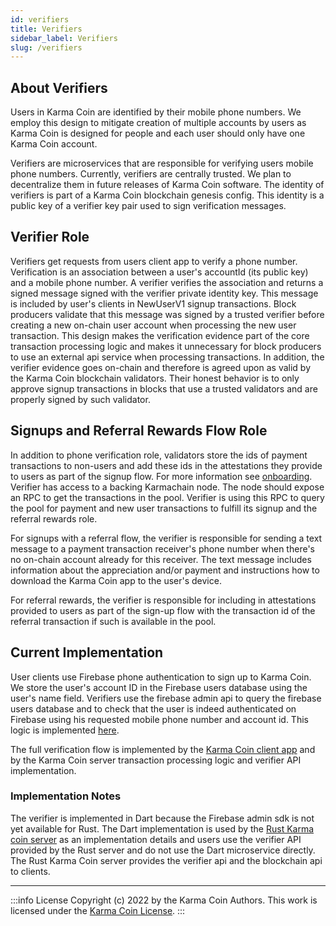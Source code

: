 ```yaml
---
id: verifiers
title: Verifiers
sidebar_label: Verifiers
slug: /verifiers
---
```


## About Verifiers
Users in Karma Coin are identified by their mobile phone numbers. We employ this design to mitigate creation of multiple accounts by users as Karma Coin is designed for people and each user should only have one Karma Coin account.

Verifiers are microservices that are responsible for verifying users mobile phone numbers. Currently, verifiers are centrally trusted. We plan to decentralize them in future releases of Karma Coin software. The identity of verifiers is part of a Karma Coin blockchain genesis config. This identity is a public key of a verifier key pair used to sign verification messages.

## Verifier Role
Verifiers get requests from users client app to verify a phone number. Verification is an association between a user's accountId (its public key) and a mobile phone number. A verifier verifies the association and returns a signed message signed with the verifier private identity key. This message is included by user's clients in NewUserV1 signup transactions. Block producers validate that this message was signed by a trusted verifier before creating a new on-chain user account when processing the new user transaction. This design makes the verification evidence part of the core transaction processing logic and makes it unnecessary for block producers to use an external api service when processing transactions. In addition, the verifier evidence goes on-chain and therefore is agreed upon as valid by the Karma Coin blockchain validators. Their honest behavior is to only approve signup transactions in blocks that use a trusted validators and are properly signed by such validator.

## Signups and Referral Rewards Flow Role
In addition to phone verification role, validators store the ids of payment transactions to non-users and add these ids in the attestations they provide to users as part of the signup flow. For more information see [onboarding](/docs/onboarding).
Verifier has access to a backing Karmachain node. The node should expose an RPC to get the transactions in the pool. Verifier is using this RPC to query the pool for payment and new user transactions to fulfill its signup and the referral rewards role.

For signups with a referral flow, the verifier is responsible for sending a text message to a payment transaction receiver's phone number when there's no on-chain account already for this receiver. The text message includes information about the appreciation and/or payment and instructions how to download the Karma Coin app to the user's device.

For referral rewards, the verifier is responsible for including in attestations provided to users as part of the sign-up flow with the transaction id of the referral transaction if such is available in the pool.


## Current Implementation
User clients use Firebase phone authentication to sign up to Karma Coin. We store the user's account ID in the Firebase users database using the user's name field. Verifiers use the firebase admin api to query the firebase users database and to check that the user is indeed authenticated on Firebase using his requested mobile phone number and account id. This logic is implemented [here](https://github.com/karma-coin/karmacoin-verifier).

The full verification flow is implemented by the [Karma Coin client app](https://github.com/karma-coin/karmacoin-app) and by the Karma Coin server transaction processing logic and verifier API implementation.


### Implementation Notes
The verifier is implemented in Dart because the Firebase admin sdk is not yet available for Rust. The Dart implementation is used by the [Rust Karma coin server](https://github.com/karma-coin/karmacoin-server) as an implementation details and users use the verifier API provided by the Rust server and do not use the Dart microservice directly. The Rust Karma Coin server provides the verifier api and the blockchain api to clients.


---
:::info License
Copyright (c) 2022 by the Karma Coin Authors. This work is licensed under the [Karma Coin License](/docs/license).
:::